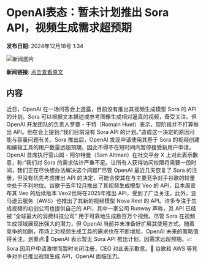 # OpenAI表态：暂未计划推出 Sora API，视频生成需求超预期

**发布日期**: 2024年12月18号 1:34

![新闻图片](https://upload.chinaz.com/2024/1218/6387011125671949848129815.png)

**新闻链接**: [点击查看原文](https://www.aibase.com/zh/news/14046)

## 内容

近日，OpenAI 在一场问答会上透露，目前没有推出其视频生成模型 Sora 的 API 的计划。Sora 可以根据文本描述或参考图像生成相对逼真的视频，备受关注。但 OpenAI 开发团队的负责人罗曼・于特（Romain Huet）表示，现阶段并不打算推出 API。他在会上提到:“我们目前没有 Sora API 的计划。”造成这一决定的原因可能与容量问题有关。Sora 推出后，OpenAI 发现申请使用其基于 Sora 的视频创建和编辑工具的用户数量远超预期，因此不得不在短时间内暂停接受新用户申请。OpenAI 首席执行官山姆・阿尔特曼（Sam Altman）在社交平台 X 上对此表示歉意，称:“我们对 Sora 的需求估计严重不足。让所有人获得访问权限将需要一段时间，我们正在尽快想办法解决这个问题!”尽管 OpenAI 最近几天恢复了 Sora 的注册，但没有优先考虑推出 API 的决定，可能会使其在与主要竞争对手谷歌的较量中处于不利地位。谷歌于去年12月推出了其视频生成模型 Veo 的 API，且本周宣布其 Veo 的后续版本 Veo2也将在2025年推出 API，受到了广泛关注。此外，亚马逊云服务（AWS）也推出了其新的视频模型 Nova Reel 的 API。许多专注于生成视频的初创公司也提供自己的 API，其中一家公司 Runway 声称，其 API 已经被 “全球最大的消费科技公司” 用于可靠地生成数百万个视频。尽管 Sora 在视频生成领域展现出强大的潜力，但 OpenAI 当前并未准备好扩展其使用方式。随着竞争的加剧，市场上对视频生成工具的需求也在不断增加，OpenAI 未来的策略值得关注。划重点:🌟 OpenAI 表示暂无 Sora API 推出计划，因需求远超预期。📈 Sora 因用户申请激增而暂时关闭注册，CEO 对此表示歉意。🤖 谷歌和 AWS 等竞争对手已推出视频生成 API，OpenAI 面临压力。
